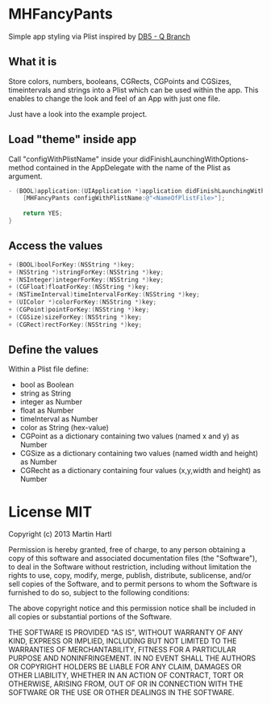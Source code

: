 # MHFancyPants

Simple app styling via Plist inspired by [DB5 - Q Branch](https://github.com/quartermaster/DB5?source=cc "DB5 - Q Branch")

## What it is

Store colors, numbers, booleans, CGRects, CGPoints and CGSizes, timeintervals and strings into a Plist which can be used within the app. This enables to change the look and feel of an App with just one file. 

Just have a look into the example project.

## Load "theme" inside app

Call "configWithPlistName" inside your didFinishLaunchingWithOptions-method contained in the AppDelegate with the name of the Plist as argument.

```objective-c
- (BOOL)application:(UIApplication *)application didFinishLaunchingWithOptions:(NSDictionary *)launchOptions {
    [MHFancyPants configWithPlistName:@"<NameOfPlistFile>"];
    
    return YES;
}
```

## Access the values

```objective-c
+ (BOOL)boolForKey:(NSString *)key;
+ (NSString *)stringForKey:(NSString *)key;
+ (NSInteger)integerForKey:(NSString *)key;
+ (CGFloat)floatForKey:(NSString *)key;
+ (NSTimeInterval)timeIntervalForKey:(NSString *)key;
+ (UIColor *)colorForKey:(NSString *)key;
+ (CGPoint)pointForKey:(NSString *)key;
+ (CGSize)sizeForKey:(NSString *)key;
+ (CGRect)rectForKey:(NSString *)key;
```

## Define the values

Within a Plist file define:

+ bool as Boolean
+ string as String
+ integer as Number
+ float as Number
+ timeInterval as Number
+ color as String (hex-value)
+ CGPoint as a dictionary containing two values (named x and y) as Number
+ CGSize as a dictionary containing two values (named width and height) as Number
+ CGRecht as a dictionary containing four values (x,y,width and height) as Number


# License MIT


Copyright (c) 2013 Martin Hartl

Permission is hereby granted, free of charge, to any person obtaining a copy
of this software and associated documentation files (the "Software"), to deal
in the Software without restriction, including without limitation the rights
to use, copy, modify, merge, publish, distribute, sublicense, and/or sell
copies of the Software, and to permit persons to whom the Software is
furnished to do so, subject to the following conditions:

The above copyright notice and this permission notice shall be included in
all copies or substantial portions of the Software.

THE SOFTWARE IS PROVIDED "AS IS", WITHOUT WARRANTY OF ANY KIND, EXPRESS OR
IMPLIED, INCLUDING BUT NOT LIMITED TO THE WARRANTIES OF MERCHANTABILITY,
FITNESS FOR A PARTICULAR PURPOSE AND NONINFRINGEMENT. IN NO EVENT SHALL THE
AUTHORS OR COPYRIGHT HOLDERS BE LIABLE FOR ANY CLAIM, DAMAGES OR OTHER
LIABILITY, WHETHER IN AN ACTION OF CONTRACT, TORT OR OTHERWISE, ARISING FROM,
OUT OF OR IN CONNECTION WITH THE SOFTWARE OR THE USE OR OTHER DEALINGS IN
THE SOFTWARE.
